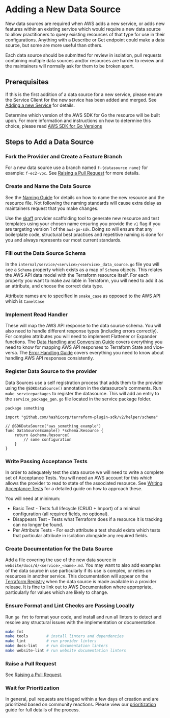 # Adding a New Data Source

New data sources are required when AWS adds a new service, or adds new features within an existing service which would require a new data source to allow practitioners to query existing resources of that type for use in their configurations. Anything with a Describe or Get endpoint could make a data source, but some are more useful than others.

Each data source should be submitted for review in isolation, pull requests containing multiple data sources and/or resources are harder to review and the maintainers will normally ask for them to be broken apart.

## Prerequisites

If this is the first addition of a data source for a new service, please ensure the Service Client for the new service has been added and merged. See [Adding a new Service](add-a-new-service.md) for details.

Determine which version of the AWS SDK for Go the resource will be built upon. For more information and instructions on how to determine this choice, please read [AWS SDK for Go Versions](aws-go-sdk-versions.md)

## Steps to Add a Data Source

### Fork the Provider and Create a Feature Branch

For a new data source use a branch named `f-{datasource name}` for example: `f-ec2-vpc`. See [Raising a Pull Request](raising-a-pull-request.md) for more details.

### Create and Name the Data Source

See the [Naming Guide](naming.md#resources-and-data-sources) for details on how to name the new resource and the resource file. Not following the naming standards will cause extra delay as maintainers request that you make changes.

Use the [skaff](skaff.md) provider scaffolding tool to generate new resource and test templates using your chosen name ensuring you provide the `v1` flag if you are targeting version 1 of the `aws-go-sdk`. Doing so will ensure that any boilerplate code, structural best practices and repetitive naming is done for you and always represents our most current standards.

### Fill out the Data Source Schema

In the `internal/service/<service>/<service>_data_source.go` file you will see a `Schema` property which exists as a map of `Schema` objects. This relates the AWS API data model with the Terraform resource itself. For each property you want to make available in Terraform, you will need to add it as an attribute, and choose the correct data type.

Attribute names are to specified in `snake_case` as opposed to the AWS API which is `CamelCase`

### Implement Read Handler

These will map the AWS API response to the data source schema. You will also need to handle different response types (including errors correctly). For complex attributes you will need to implement Flattener or Expander functions. The [Data Handling and Conversion Guide](data-handling-and-conversion.md) covers everything you need to know for mapping AWS API responses to Terraform State and vice-versa. The [Error Handling Guide](error-handling.md) covers everything you need to know about handling AWS API responses consistently.

### Register Data Source to the provider

Data Sources use a self registration process that adds them to the provider using the `@SDKDataSource()` annotation in the datasource's comments. Run `make servicepackages` to register the datasource. This will add an entry to the `service_package_gen.go` file located in the service package folder.

```
package something

import "github.com/hashicorp/terraform-plugin-sdk/v2/helper/schema"

// @SDKDataSource("aws_something_example")
func DataSourceExample() *schema.Resource {
	return &schema.Resource{
	    // some configuration
	}
}
```

### Write Passing Acceptance Tests

In order to adequately test the data source we will need to write a complete set of Acceptance Tests. You will need an AWS account for this which allows the provider to read to state of the associated resource. See [Writing Acceptance Tests](running-and-writing-acceptance-tests.md) for a detailed guide on how to approach these.

You will need at minimum:

- Basic Test - Tests full lifecycle (CRUD + Import) of a minimal configuration (all required fields, no optional).
- Disappears Test - Tests what Terraform does if a resource it is tracking can no longer be found.
- Per Attribute Tests - For each attribute a test should exists which tests that particular attribute in isolation alongside any required fields.

### Create Documentation for the Data Source

Add a file covering the use of the new data source in `website/docs/d/<service>_<name>.md`. You may want to also add examples of the data source in use particularly if its use is complex, or relies on resources in another service. This documentation will appear on the [Terraform Registry](https://registry.terraform.io/providers/hashicorp/aws/latest) when the data source is made available in a provider release. It is fine to link out to AWS Documentation where appropriate, particularly for values which are likely to change.

### Ensure Format and Lint Checks are Passing Locally

Run `go fmt` to format your code, and install and run all linters to detect and resolve any structural issues with the implementation or documentation.

```sh
make fmt
make tools        # install linters and dependencies
make lint         # run provider linters
make docs-lint    # run documentation linters
make website-lint # run website documentation linters
```

### Raise a Pull Request

See [Raising a Pull Request](raising-a-pull-request.md).

### Wait for Prioritization

In general, pull requests are triaged within a few days of creation and are prioritized based on community reactions. Please view our [prioritization](prioritization.md) guide for full details of the process.
